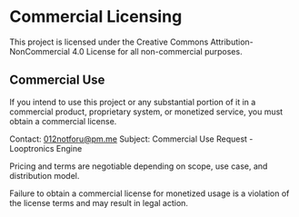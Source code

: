 # Commercial Licensing

This project is licensed under the Creative Commons Attribution-NonCommercial 4.0 License for all non-commercial purposes.

## Commercial Use

If you intend to use this project or any substantial portion of it in a commercial product, proprietary system, or monetized service, you must obtain a commercial license.

Contact: 012notforu@pm.me 
Subject: Commercial Use Request - Looptronics Engine

Pricing and terms are negotiable depending on scope, use case, and distribution model.

Failure to obtain a commercial license for monetized usage is a violation of the license terms and may result in legal action.